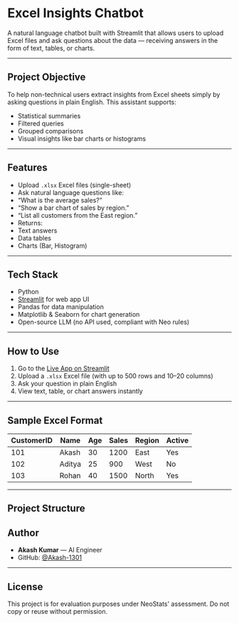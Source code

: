 # Excel Insights Chatbot

A natural language chatbot built with Streamlit that allows users to upload Excel files and ask questions about the data — receiving answers in the form of text, tables, or charts.

---

##  Project Objective

To help non-technical users extract insights from Excel sheets simply by asking questions in plain English. This assistant supports:
- Statistical summaries
- Filtered queries
- Grouped comparisons
- Visual insights like bar charts or histograms

---

##  Features

-  Upload `.xlsx` Excel files (single-sheet)
-  Ask natural language questions like:
  - “What is the average sales?”
  - “Show a bar chart of sales by region.”
  - “List all customers from the East region.”
-  Returns:
  - Text answers
  - Data tables
  - Charts (Bar, Histogram)

---

## Tech Stack

- Python 
- [Streamlit](https://streamlit.io/) for web app UI
- Pandas for data manipulation
- Matplotlib & Seaborn for chart generation
- Open-source LLM (no API used, compliant with Neo rules)

---

##  How to Use

1. Go to the [Live App on Streamlit](https://your-streamlit-link.streamlit.app)  <!--  Replace this link when hosted -->
2. Upload a `.xlsx` Excel file (with up to 500 rows and 10–20 columns)
3. Ask your question in plain English
4. View text, table, or chart answers instantly

---

##  Sample Excel Format

| CustomerID | Name       | Age | Sales | Region | Active |
|------------|------------|-----|-------|--------|--------|
| 101        | Akash   | 30  | 1200  | East   | Yes    |
| 102        | Aditya      | 25  | 900   | West   | No     |
| 103        | Rohan | 40  | 1500  | North  | Yes    |

---

##  Project Structure

##  Author

- **Akash Kumar** — AI Engineer  
- GitHub: [@Akash-1301](https://github.com/Akash-1301)

---

##  License

This project is for evaluation purposes under NeoStats' assessment. Do not copy or reuse without permission.
